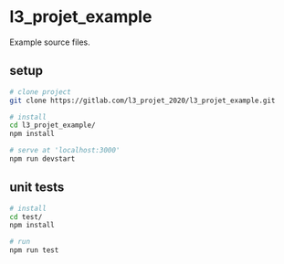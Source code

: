 # l3_projet_example

Example source files.

## setup

```sh
# clone project
git clone https://gitlab.com/l3_projet_2020/l3_projet_example.git

# install
cd l3_projet_example/
npm install

# serve at 'localhost:3000'
npm run devstart
```

## unit tests

```sh
# install
cd test/
npm install

# run
npm run test
```